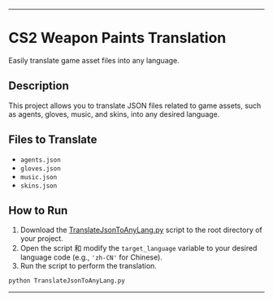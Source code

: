 

---

# CS2 Weapon Paints Translation

Easily translate game asset files into any language.

## Description

This project allows you to translate JSON files related to game assets, such as agents, gloves, music, and skins, into any desired language.

## Files to Translate

- `agents.json`
- `gloves.json`
- `music.json`
- `skins.json`

## How to Run

1. Download the [TranslateJsonToAnyLang.py](https://github.com/yichen11818/cs2-WeaponPaints-Translate/blob/translate-json/TranslateJsonToAnyLang.py) script to the root directory of your project.
2. Open the script 和 modify the `target_language` variable to your desired language code (e.g., `'zh-CN'` for Chinese).
3. Run the script to perform the translation.

```bash
python TranslateJsonToAnyLang.py
```

---

